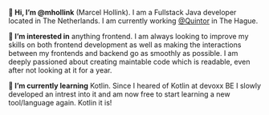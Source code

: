 **👋 Hi, I’m @mhollink** (Marcel Hollink). I am a Fullstack Java developer located in The Netherlands. I am currently working [@Quintor](https://github.com/Quintor) in The Hague.

**👀 I’m interested in** anything frontend. I am always looking to improve my skills on both frontend development as well as making the interactions between my frontends and backend go as smoothly as possible.
I am deeply passioned about creating maintable code which is readable, even after not looking at it for a year. 

**🌱 I’m currently learning** Kotlin. Since I heared of Kotlin at devoxx BE I slowly developed an intrest into it and am now free to start learning a new tool/language again. Kotlin it is!

<!---
mhollink/mhollink is a ✨ special ✨ repository because its `README.md` (this file) appears on your GitHub profile.
You can click the Preview link to take a look at your changes.
--->
